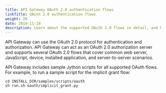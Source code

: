 ```yaml
---
title: API Gateway OAuth 2.0 authentication flows
linkTitle: OAuth 2.0 authentication flows
weight: 20
date: 2019-11-18
description: Learn about the supported OAuth 2.0 flows in detail, and how to run sample scripts demonstrating the flows.
---
```


API Gateway can use the OAuth 2.0 protocol for authentication and authorization. API Gateway can act as an OAuth 2.0 authorization server and supports several OAuth 2.0 flows that cover common web server, JavaScript, device, installed application, and server-to-server scenarios.

API Gateway includes sample Jython scripts for all supported OAuth flows. For example, to run a sample script for the implicit grant flow:

```
cd INSTALL_DIR/samples/scripts/oauth
sh run.sh oauth/implicit_grant.py
```
